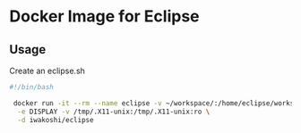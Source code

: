 # Docker Image for Eclipse

## Usage

Create an eclipse.sh
```bash
#!/bin/bash

 docker run -it --rm --name eclipse -v ~/workspace/:/home/eclipse/workspace/ \
  -e DISPLAY -v /tmp/.X11-unix:/tmp/.X11-unix:ro \
  -d iwakoshi/eclipse
```
